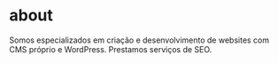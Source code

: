 # about
Somos especializados em criação e desenvolvimento de websites com CMS próprio e WordPress. Prestamos serviços de SEO.
